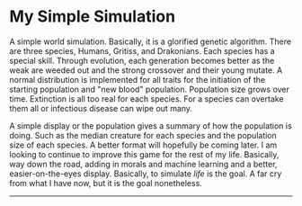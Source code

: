 # My Simple Simulation
A simple world simulation. Basically, it is a glorified genetic algorithm. There are three species, Humans, Gritiss, and Drakonians.
Each species has a special skill. Through evolution, each generation becomes better as the weak are weeded out and the strong crossover and their young mutate. A normal distribution is implemented for all traits for the initiation of the starting population and "new blood" population. Population size grows over time. Extinction is all too real for each species. For a species can overtake them all or infectious disease can wipe out many. 

A simple display or the population gives a summary of how the population is doing. Such as the median creature for each species and the population size of each species. A better format will hopefully be coming later. I am looking to continue to improve this game for the rest of my life. Basically, way down the road, adding in morals and machine learning and a better, easier-on-the-eyes display. Basically,  to simulate *life* is the goal. A far cry from what I have now, but it is the goal nonetheless. 

***
